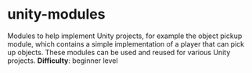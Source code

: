 # unity-modules
Modules to help implement Unity projects, for example the object pickup module, which contains a simple implementation of a player that can pick up objects. These modules can be used and reused for various Unity projects.
**Difficulty**: beginner level